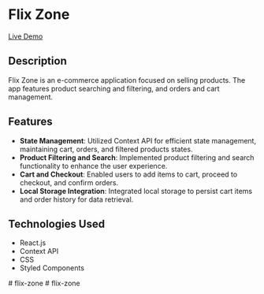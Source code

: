 # Flix Zone

[Live Demo](https://react-ecommerce-1blu03umy-ashish-bind.vercel.app/)

## Description
Flix Zone is an e-commerce application focused on selling products. The app features product searching and filtering, and orders and cart management.

## Features
- **State Management**: Utilized Context API for efficient state management, maintaining cart, orders, and filtered products states.
- **Product Filtering and Search**: Implemented product filtering and search functionality to enhance the user experience.
- **Cart and Checkout**: Enabled users to add items to cart, proceed to checkout, and confirm orders.
- **Local Storage Integration**: Integrated local storage to persist cart items and order history for data retrieval.

## Technologies Used
- React.js
- Context API
- CSS
- Styled Components

#   f l i x - z o n e 
 
 #   f l i x - z o n e  
 